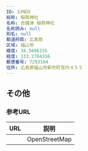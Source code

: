 ```yaml
---
ID: 3JNDX
総称: 稲荷神社
名称: 吉備津 稲荷神社
名称読み: null
別名: null
都道府県: 広島県
区域: 福山市
緯度: 34.5686155
経度: 133.2704316
郵便番号: 7293104
住所: 広島県福山市新市町宮内４５５
---
```


## その他

### 参考URL

| URL | 説明          |
| --- | ------------- |
|     | OpenStreetMap |
